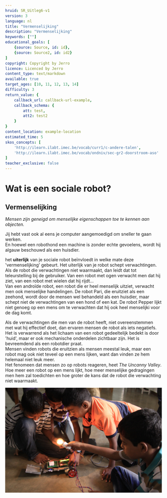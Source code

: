```yaml
---
hruid: SR_Uitleg6-v1
version: 3
language: nl
title: "Vermenselijking"
description: "Vermenselijking"
keywords: [""]
educational_goals: [
    {source: Source, id: id}, 
    {source: Source2, id: id2}
]
copyright: Copyright by Jerro
licence: Licenced by Jerro
content_type: text/markdown
available: true
target_ages: [10, 11, 12, 13, 14]
difficulty: 3
return_value: {
    callback_url: callback-url-example,
    callback_schema: {
        att: test,
        att2: test2
    }
}
content_location: example-location
estimated_time: 5
skos_concepts: [
    'http://ilearn.ilabt.imec.be/vocab/curr1/c-andere-talen', 
    'http://ilearn.ilabt.imec.be/vocab/ondniv/sec-gr2-doorstroom-aso'
]
teacher_exclusive: false
---
```


# Wat is een sociale robot?
## Vermenselijking

*Mensen zijn geneigd om menselijke eigenschappen toe te kennen aan objecten.*

Jij hebt vast ook al eens je computer aangemoedigd om sneller te gaan werken.  
En hoewel een robothond een machine is zonder echte gevoelens, wordt hij algauw beschouwd als een huisdier.

het **uiterlijk** van je sociale robot beïnvloedt in welke mate deze 'vermenselijking' gebeurt. Het uiterlijk van je robot schept verwachtingen. Als de robot die verwachtingen niet waarmaakt, dan leidt dat tot teleurstelling bij de gebruiker. Van een robot met ogen verwacht men dat hij ziet, van een robot met wielen dat hij rijdt...  
Van een androïde robot, een robot die er heel menselijk uitziet, verwacht men ook menselijke handelingen. De robot Pari, die eruitziet als een zeehond, wordt door de mensen wel behandeld als een huisdier, maar schept niet de verwachtingen van een hond of een kat. De robot Pepper lijkt niet genoeg op een mens om te verwachten dat hij ook heel menselijki voor de dag komt.

Als de verwachtingen die men van de robot heeft, niet overeenstemmen met wat hij effectief doet, dan ervaren mensen de robot als iets negatiefs.  
Het is verwarrend als het lichaam van een robot gedeeltelijk bedekt is door 'huid', maar er ook mechanische onderdelen zichtbaar zijn. Het is bevreemdend als een robotdier praat.  
Mensen  vinden robots die eruitzien als mensen meestal leuk, maar een robot mag ook niet teveel op een mens lijken, want dan vinden ze hem helemaal niet leuk meer.  
Het fenomeen dat mensen zo op robots reageren, heet *The Uncanny Valley*.  
Hoe meer een robot op een mens lijkt, hoe meer menselijke gedragingen men hem zal toedichten en hoe groter de kans dat de robot die verwachting niet waarmaakt.


![© Francis wyffels](embed/Udavi.jpg "© Francis wyffels")